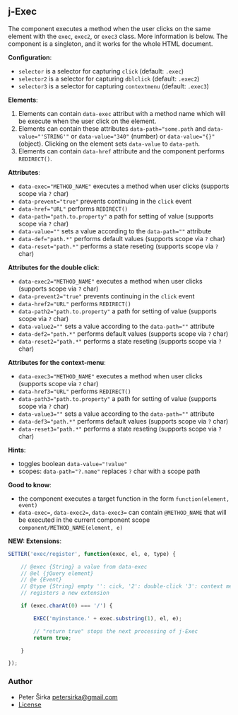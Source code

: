 ## j-Exec

The component executes a method when the user clicks on the same element with the `exec`, `exec2`, or `exec3` class. More information is below. The component is a singleton, and it works for the whole HTML document.

__Configuration__:
- `selector` is a selector for capturing `click` (default: `.exec`)
- `selector2` is a selector for capturing `dblclick` (default: `.exec2`)
- `selector3` is a selector for capturing `contextmenu` (default: `.exec3`)

__Elements__:

1. Elements can contain `data-exec` attribut with a method name which will be execute when the user click on the element.
2. Elements can contain these attributes `data-path="some.path` and `data-value="'STRING'"` or `data-value="340"` (number) or `data-value="{}"` (object). Clicking on the element sets `data-value` to `data-path`.
3. Elements can contain `data-href` attribute and the component performs `REDIRECT()`.

__Attributes__:

- `data-exec="METHOD_NAME"` executes a method when user clicks (supports scope via `?` char)
- `data-prevent="true"` prevents continuing in the `click` event
- `data-href="URL"` performs `REDIRECT()`
- `data-path="path.to.property"` a path for setting of value (supports scope via `?` char)
- `data-value=""` sets a value according to the `data-path=""` attribute
- `data-def="path.*"` performs default values (supports scope via `?` char)
- `data-reset="path.*"` performs a state reseting (supports scope via `?` char)

__Attributes for the double click__:

- `data-exec2="METHOD_NAME"` executes a method when user clicks (supports scope via `?` char)
- `data-prevent2="true"` prevents continuing in the `click` event
- `data-href2="URL"` performs `REDIRECT()`
- `data-path2="path.to.property"` a path for setting of value (supports scope via `?` char)
- `data-value2=""` sets a value according to the `data-path=""` attribute
- `data-def2="path.*"` performs default values (supports scope via `?` char)
- `data-reset2="path.*"` performs a state reseting (supports scope via `?` char)

__Attributes for the context-menu__:

- `data-exec3="METHOD_NAME"` executes a method when user clicks (supports scope via `?` char)
- `data-href3="URL"` performs `REDIRECT()`
- `data-path3="path.to.property"` a path for setting of value (supports scope via `?` char)
- `data-value3=""` sets a value according to the `data-path=""` attribute
- `data-def3="path.*"` performs default values (supports scope via `?` char)
- `data-reset3="path.*"` performs a state reseting (supports scope via `?` char)

__Hints__:

- toggles boolean `data-value="!value"`
- scopes: `data-path="?.name"` replaces `?` char with a scope path

__Good to know__:

- the component executes a target function in the form `function(element, event)`
- `data-exec=`, `data-exec2=`, `data-exec3=` can contain `@METHOD_NAME` that will be executed in the current component scope `component/METHOD_NAME(element, e)`


__NEW: Extensions__:

```js
SETTER('exec/register', function(exec, el, e, type) {

	// @exec {String} a value from data-exec
	// @el {jQuery element}
	// @e {Event}
	// @type {String} empty '': cick, '2': double-click '3': context menu
	// registers a new extension

	if (exec.charAt(0) === '/') {

		EXEC('myinstance.' + exec.substring(1), el, e);

		// "return true" stops the next processing of j-Exec
		return true;

	}

});
```

### Author

- Peter Širka <petersirka@gmail.com>
- [License](https://www.totaljs.com/license/)
